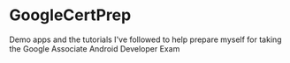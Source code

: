 # GoogleCertPrep

Demo apps and the tutorials I've followed to help prepare myself for taking the Google Associate Android Developer Exam
